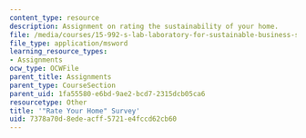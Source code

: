 ```yaml
---
content_type: resource
description: Assignment on rating the sustainability of your home.
file: /media/courses/15-992-s-lab-laboratory-for-sustainable-business-spring-2008/7378a70d8edeacff5721e4fccd62cb60_assn_2_template.xls
file_type: application/msword
learning_resource_types:
- Assignments
ocw_type: OCWFile
parent_title: Assignments
parent_type: CourseSection
parent_uid: 1fa55580-e6bd-9ae2-bcd7-2315dcb05ca6
resourcetype: Other
title: '"Rate Your Home" Survey'
uid: 7378a70d-8ede-acff-5721-e4fccd62cb60
---
```

